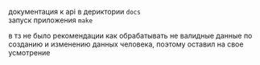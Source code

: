 документация к api в дериктории `docs`\
запуск приложения `make`

в тз не было рекомендации как обрабатывать не валидные данные по созданию и изменению данных человека, поэтому оставил на свое усмотрение